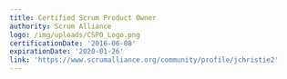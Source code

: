 ```yaml
---
title: Certified Scrum Product Owner
authority: Scrum Alliance
logo: /img/uploads/CSPO_Logo.png
certificationDate: '2016-06-08'
expirationDate: '2020-01-26'
link: 'https://www.scrumalliance.org/community/profile/jchristie2'
---
```


